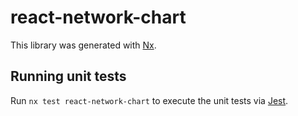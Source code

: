 # react-network-chart

This library was generated with [Nx](https://nx.dev).

## Running unit tests

Run `nx test react-network-chart` to execute the unit tests via [Jest](https://jestjs.io).
